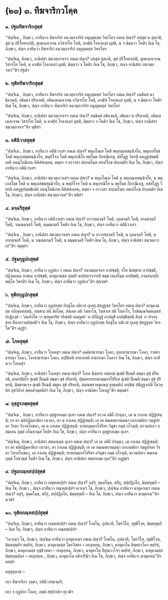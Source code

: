<h1>(๒๓) ๓. ทีฆจาริกวโคฺค</h1>
<h3>๑. ปฐมทีฆจาริกสุตฺตํ</h3>
<p> ‘‘ปญฺจิเม , ภิกฺขเว, อาทีนวา ทีฆจาริกํ อนวตฺถจาริกํ อนุยุตฺตสฺส วิหรโตฯ กตเม ปญฺจ? อสฺสุตํ น สุณาติ, สุตํ น ปริโยทาเปติ, สุเตเนกเจฺจน อวิสารโท โหติ, คาฬฺหํ  โรคาตงฺกํ ผุสติ, น จ มิตฺตวา โหติฯ อิเม โข, ภิกฺขเว, ปญฺจ อาทีนวา ทีฆจาริกํ อนวตฺถจาริกํ อนุยุตฺตสฺส วิหรโตฯ</p>


<p>‘‘ปญฺจิเม, ภิกฺขเว, อานิสํสา สมวตฺถจาเรฯ กตเม ปญฺจ? อสฺสุตํ สุณาติ, สุตํ ปริโยทาเปติ, สุเตเนกเจฺจน วิสารโท โหติ, น คาฬฺหํ โรคาตงฺกํ ผุสติ, มิตฺตวา จ โหติฯ อิเม โข, ภิกฺขเว, ปญฺจ อานิสํสา สมวตฺถจาเร’’ติฯ ปฐมํฯ</p>


<h3>๒. ทุติยทีฆจาริกสุตฺตํ</h3>
<p> ‘‘ปญฺจิเม , ภิกฺขเว, อาทีนวา ทีฆจาริกํ อนวตฺถจาริกํ อนุยุตฺตสฺส วิหรโตฯ กตเม ปญฺจ? อนธิคตํ นาธิคจฺฉติ, อธิคตา ปริหายติ, อธิคเตเนกเจฺจน อวิสารโท โหติ, คาฬฺหํ โรคาตงฺกํ ผุสติ, น จ มิตฺตวา โหติฯ อิเม โข, ภิกฺขเว, ปญฺจ อาทีนวา ทีฆจาริกํ อนวตฺถจาริกํ อนุยุตฺตสฺส วิหรโตฯ</p>


<p>‘‘ปญฺจิเม, ภิกฺขเว, อานิสํสา  สมวตฺถจาเรฯ กตเม ปญฺจ? อนธิคตํ อธิคจฺฉติ, อธิคตา น ปริหายติ, อธิคเตเนกเจฺจน วิสารโท โหติ, น คาฬฺหํ โรคาตงฺกํ ผุสติ, มิตฺตวา จ โหติฯ อิเม โข, ภิกฺขเว, ปญฺจ อานิสํสา สมวตฺถจาเร’’ติฯ ทุติยํฯ</p>


<h3>๓. อตินิวาสสุตฺตํ</h3>
<p> ‘‘ปญฺจิเม  , ภิกฺขเว, อาทีนวา อตินิวาเสฯ กตเม ปญฺจ? พหุภโณฺฑ โหติ พหุภณฺฑสนฺนิจโย, พหุเภสโชฺช โหติ พหุเภสชฺชสนฺนิจโย, พหุกิโจฺจ โหติ พหุกรณีโย พฺยโตฺต กิํกรณีเยสุ, สํสโฎฺฐ วิหรติ คหฎฺฐปพฺพชิเตหิ อนนุโลมิเกน คิหิสํสเคฺคน, ตมฺหา จ อาวาสา ปกฺกมโนฺต สาเปโกฺข ปกฺกมติฯ อิเม โข, ภิกฺขเว, ปญฺจ อาทีนวา อตินิวาเสฯ</p>


<p>‘‘ปญฺจิเม, ภิกฺขเว, อานิสํสา สมวตฺถวาเสฯ กตเม ปญฺจ? น พหุภโณฺฑ โหติ น พหุภณฺฑสนฺนิจโย, น พหุเภสโชฺช โหติ น พหุเภสชฺชสนฺนิจโย, น พหุกิโจฺจ โหติ น พหุกรณีโย น พฺยโตฺต กิํกรณีเยสุ, อสํสโฎฺฐ วิหรติ คหฎฺฐปพฺพชิเตหิ อนนุโลมิเกน คิหิสํสเคฺคน, ตมฺหา จ อาวาสา ปกฺกมโนฺต อนเปโกฺข ปกฺกมติฯ อิเม โข, ภิกฺขเว, ปญฺจ อานิสํสา สมวตฺถวาเส’’ติฯ ตติยํฯ</p>


<h3>๔. มจฺฉรีสุตฺตํ</h3>
<p> ‘‘ปญฺจิเม, ภิกฺขเว, อาทีนวา อตินิวาเสฯ กตเม ปญฺจ? อาวาสมจฺฉรี โหติ, กุลมจฺฉรี โหติ, ลาภมจฺฉรี โหติ, วณฺณมจฺฉรี โหติ, ธมฺมมจฺฉรี โหติฯ อิเม โข, ภิกฺขเว, ปญฺจ อาทีนวา อตินิวาเสฯ</p>


<p>‘‘ปญฺจิเม , ภิกฺขเว, อานิสํสา สมวตฺถวาเสฯ กตเม ปญฺจ? น  อาวาสมจฺฉรี โหติ, น กุลมจฺฉรี โหติ, น ลาภมจฺฉรี โหติ, น วณฺณมจฺฉรี โหติ, น ธมฺมมจฺฉรี โหติฯ อิเม โข, ภิกฺขเว, ปญฺจ อานิสํสา สมวตฺถวาเส’’ติฯ จตุตฺถํฯ</p>


<h3>๕. ปฐมกุลูปกสุตฺตํ</h3>
<p> ‘‘ปญฺจิเม, ภิกฺขเว, อาทีนวา กุลูปเก ฯ กตเม ปญฺจ? อนามนฺตจาเร  อาปชฺชติ, รโห นิสชฺชาย อาปชฺชติ, ปฎิจฺฉเนฺน อาสเน อาปชฺชติ, มาตุคามสฺส อุตฺตริ ฉปฺปญฺจวาจาหิ  ธมฺมํ เทเสโนฺต อาปชฺชติ, กามสงฺกปฺปพหุโล วิหรติฯ อิเม โข, ภิกฺขเว, ปญฺจ อาทีนวา กุลูปเก’’ติฯ ปญฺจมํฯ</p>


<h3>๖. ทุติยกุลูปกสุตฺตํ</h3>
<p> ‘‘ปญฺจิเม, ภิกฺขเว, อาทีนวา กุลูปกสฺส ภิกฺขุโน อติเวลํ กุเลสุ สํสฎฺฐสฺส วิหรโตฯ กตเม ปญฺจ? มาตุคามสฺส อภิณฺหทสฺสนํ, ทสฺสเน สติ สํสโคฺค, สํสเคฺค สติ วิสฺสาโส, วิสฺสาเส สติ โอตาโร, โอติณฺณจิตฺตเสฺสตํ ปาฎิกงฺขํ – ‘อนภิรโต วา พฺรหฺมจริยํ จริสฺสติ อญฺญตรํ วา สํกิลิฎฺฐํ อาปตฺติํ อาปชฺชิสฺสติ สิกฺขํ วา ปจฺจกฺขาย หีนายาวตฺติสฺสติ’ฯ อิเม โข, ภิกฺขเว, ปญฺจ อาทีนวา กุลูปกสฺส ภิกฺขุโน อติเวลํ กุเลสุ สํสฎฺฐสฺส วิหรโต’’ติฯ ฉฎฺฐํฯ</p>


<h3>๗. โภคสุตฺตํ</h3>
<p> ‘‘ปญฺจิเม, ภิกฺขเว, อาทีนวา โภเคสุฯ กตเม ปญฺจ? อคฺคิสาธารณา โภคา, อุทกสาธารณา โภคา, ราชสาธารณา โภคา, โจรสาธารณา โภคา, อปฺปิเยหิ ทายาเทหิ สาธารณา โภคาฯ อิเม โข, ภิกฺขเว, ปญฺจ อาทีนวา โภเคสุฯ</p>


<p>‘‘ปญฺจิเม, ภิกฺขเว, อานิสํสา โภเคสุฯ กตเม ปญฺจ? โภเค นิสฺสาย อตฺตานํ สุเขติ ปีเณติ สมฺมา  สุขํ ปริหรติ, มาตาปิตโร สุเขติ ปีเณติ สมฺมา สุขํ ปริหรติ, ปุตฺตทารทาสกมฺมกรโปริเส สุเขติ  ปีเณติ สมฺมา สุขํ ปริหรติ, มิตฺตามเจฺจ สุเขติ ปีเณติ สมฺมา สุขํ ปริหรติ, สมณพฺราหฺมเณสุ อุทฺธคฺคิกํ ทกฺขิณํ ปติฎฺฐาเปติ โสวคฺคิกํ สุขวิปากํ สคฺคสํวตฺตนิกํฯ อิเม โข, ภิกฺขเว, ปญฺจ อานิสํสา โภเคสู’’ติฯ สตฺตมํฯ</p>


<h3>๘. อุสฺสูรภตฺตสุตฺตํ</h3>
<p> ‘‘ปญฺจิเม , ภิกฺขเว, อาทีนวา อุสฺสูรภเตฺต กุเลฯ กตเม ปญฺจ? เย เต อติถี ปาหุนา, เต น กาเลน  ปฎิปูเชนฺติ; ยา ตา พลิปฎิคฺคาหิกา เทวตา, ตา น กาเลน ปฎิปูเชนฺติ; เย เต สมณพฺราหฺมณา เอกภตฺติกา รตฺตูปรตา วิรตา วิกาลโภชนา, เต น กาเลน ปฎิปูเชนฺติ; ทาสกมฺมกรโปริสา วิมุขา กมฺมํ กโรนฺติ; ตาวตกํเยว อสมเยน ภุตฺตํ อโนชวนฺตํ โหติฯ อิเม โข, ภิกฺขเว, ปญฺจ อาทีนวา อุสฺสูรภเตฺต กุเลฯ</p>


<p>‘‘ปญฺจิเม, ภิกฺขเว, อานิสํสา สมยภเตฺต กุเลฯ กตเม ปญฺจ? เย เต อติถี ปาหุนา, เต กาเลน ปฎิปูเชนฺติ; ยา ตา พลิปฎิคฺคาหิกา เทวตา, ตา กาเลน ปฎิปูเชนฺติ; เย เต สมณพฺราหฺมณา เอกภตฺติกา รตฺตูปรตา วิรตา วิกาลโภชนา, เต กาเลน ปฎิปูเชนฺติ; ทาสกมฺมกรโปริสา อวิมุขา กมฺมํ กโรนฺติ; ตาวตกํเยว สมเยน ภุตฺตํ โอชวนฺตํ โหติฯ อิเม โข, ภิกฺขเว, ปญฺจ อานิสํสา สมยภเตฺต กุเล’’ติฯ อฎฺฐมํฯ</p>


<h3>๙. ปฐมกณฺหสปฺปสุตฺตํ</h3>
<p> ‘‘ปญฺจิเม, ภิกฺขเว, อาทีนวา กณฺหสเปฺปฯ กตเม ปญฺจ? อสุจิ, ทุคฺคโนฺธ, สภีรุ, สปฺปฎิภโย, มิตฺตทุพฺภี – อิเม โข, ภิกฺขเว , ปญฺจ อาทีนวา กณฺหสเปฺปฯ เอวเมวํ โข, ภิกฺขเว, ปญฺจิเม อาทีนวา มาตุคาเมฯ กตเม ปญฺจ? อสุจิ, ทุคฺคโนฺธ, สภีรุ, สปฺปฎิภโย, มิตฺตทุพฺภี – อิเม โข, ภิกฺขเว, ปญฺจ อาทีนวา มาตุคาเม’’ติฯ นวมํฯ</p>


<h3>๑๐. ทุติยกณฺหสปฺปสุตฺตํ</h3>
<p> ‘‘ปญฺจิเม, ภิกฺขเว, อาทีนวา กณฺหสเปฺปฯ กตเม ปญฺจ? โกธโน, อุปนาหี, โฆรวิโส, ทุชฺชิโวฺห, มิตฺตทุพฺภี – อิเม  โข, ภิกฺขเว, ปญฺจ อาทีนวา กณฺหสเปฺปฯ</p>


<p>‘‘เอวเมวํ  โข, ภิกฺขเว, ปญฺจิเม อาทีนวา มาตุคาเมฯ กตเม ปญฺจ? โกธโน, อุปนาหี, โฆรวิโส, ทุชฺชิโวฺห, มิตฺตทุพฺภีฯ ตตฺริทํ, ภิกฺขเว, มาตุคามสฺส โฆรวิสตา – เยภุเยฺยน, ภิกฺขเว, มาตุคาโม ติพฺพราโคฯ ตตฺริทํ, ภิกฺขเว, มาตุคามสฺส ทุชฺชิวฺหตา – เยภุเยฺยน, ภิกฺขเว, มาตุคาโม ปิสุณวาโจฯ ตตฺริทํ, ภิกฺขเว, มาตุคามสฺส มิตฺตทุพฺภิตา – เยภุเยฺยน , ภิกฺขเว, มาตุคาโม อติจารินีฯ อิเม โข, ภิกฺขเว, ปญฺจ อาทีนวา มาตุคาเม’’ติฯ ทสมํฯ</p>

</p>


<p>ตสฺสุทฺทานํ –</p>


<p>
เทฺว ทีฆจาริกา วุตฺตา, อตินิวาสมจฺฉรี;  
  
เทฺว จ กุลูปกา โภคา, ภตฺตํ สปฺปาปเร ทุเวติฯ  
</p>
  
  
  
  
  